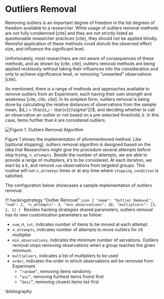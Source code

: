 # Outliers Removal

Removing outliers is an important degree of freedom in the list degrees of freedom available to a researcher. While usage of outliers removal methods are not fully condemned [cite] and they are not strictly listed as questionable researcher practices [cite], they should not be applied blindly. Remisful application of these methods could disturb the observed effect size, and influence the significant level.

Unfortunately, most researchers are not aware of consequences of these methods, and as shown by [cite, cite], outliers removal methods are being applied recklessly without taking their influences into the consideration and only to achieve significance level, or removing “unwanted” observations [cite].

As mentioned, there is a range of methods and approaches available to remove outliers from an Experiment, each having their own strength and weakness [cite, cite, cite]. In its simplest form, outliers removal is being done by calculating the relative distances of observations from the sample mean, $d_i = \frac{x_i - \bar{x}}{\sigma^2}$, and deciding whether to call an observation an outlier or not based on a pre-selected threshold, *k*. In this case, items further than *k* are considered outliers.

![<b>Figure 1.</b> Outliers Removal Algorithm](/hacking-strategies/figures/outlier-removal.png)

Figure 1 shows the implementation of aforementioned method. Like [optional stopping], outliers removal algorithm is designed based on the idea that Researchers might give the procedure several attempts before stop trying, `n_attempts`. Beside the number of attempts, we are able to provide a range of multipliers, *k*’s to be considered. At each iteration, we start by a *k*, and remove `num` observations from *targeted* groups. This routine will run `n_attemtps` times or at any time where `stopping_condition` is satisfied.

The configuration below showcases a sample implementation of outliers removal:

!!! hackingstrategy “Outlier Removal”
		```json
		{
		  "name": "Outlier Removal",
		  "num": 2,
		  "n_attempts": 3,
		  "min_observations": 20,
		  "multipliers": [3, 2, 1]
		}
		```
Besides hacking strategies shared parameters, outliers removal has its own customization parameters as follow:

- `num`, *n*, `int`, indicates number of items to be moved at each attempt
- `n_attempts`, indicates number of attempts to move outliers for ch multiplier
- `min_observations`, indicates the minimum number of servations. Outliers removal stops removing observations when a group reaches the given minimum.
- `multipliers`, indicates a list of multipliers to be used
- `order`, indicates the order in which observations will be removed from Experiment
	- `”random”`, removing items randomly
	- `”asc”`, removing furthest items from$\bar{x}$ first
	- `”desc”`, removing closest items to$\bar{x}$ first

\bibliography